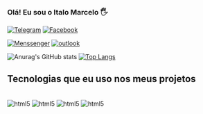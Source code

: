 
### Olá! Eu sou o Italo Marcelo 🖐️

[![Telegram](https://img.shields.io/badge/Telegram-2CA5E0?style=for-the-badge&logo=telegram&logoColor=white)](https://t.me/Marceloprado297)
[![Facebook](https://img.shields.io/badge/Facebook-1877F2?style=for-the-badge&logo=facebook&logoColor=white)](https://www.facebook.com/)

[![Menssenger](https://img.shields.io/badge/Messenger-00B2FF?style=for-the-badge&logo=messenger&logoColor=white)]()
[![outlook](https://img.shields.io/badge/Microsoft_Outlook-0078D4?style=for-the-badge&logo=microsoft-outlook&logoColor=white)]()


![Anurag's GitHub stats](https://github-readme-stats.vercel.app/api?username=ItaloMarcelo244&show_icons=true&theme=merko)
[![Top Langs](https://github-readme-stats.vercel.app/api/top-langs/?username=anuraghazra&layout=compact)](https://github.com/anuraghazra/github-readme-stats)

## Tecnologias que eu uso nos meus projetos

<div style="display: inline_block"><br>
  <img  align="center" alt="html5" src="https://img.shields.io/badge/HTML5-E34F26?style=for-the-badge&logo=html5&logoColor=white">
   <img  align="center" alt="html5" src="https://img.shields.io/badge/CSS3-1572B6?style=for-the-badge&logo=css3&logoColor=white">
 <img  align="center" alt="html5" src="https://img.shields.io/badge/JavaScript-F7DF1E?style=for-the-badge&logo=javascript&logoColor=black ">
 <img  align="center" alt="html5" src=" https://img.shields.io/badge/React-20232A?style=for-the-badge&logo=react&logoColor=61DAFB"> 
</div>
